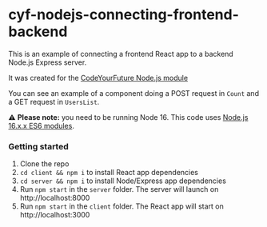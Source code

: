 # cyf-nodejs-connecting-frontend-backend

This is an example of connecting a frontend React app to a backend Node.js Express server.   

It was created for the [CodeYourFuture Node.js module](https://syllabus.codeyourfuture.io/node/index)

You can see an example of a component doing a POST request in `Count` and a GET request in `UsersList`.

⚠️ **Please note:** you need to be running Node 16. This code uses [Node.js 16.x.x ES6 modules](https://nodejs.org/api/esm.html#esm_modules_ecmascript_modules).

### Getting started
1. Clone the repo
2. `cd client && npm i` to install React app dependencies
3. `cd server && npm i` to install Node/Express app dependencies
4. Run `npm start` in the `server` folder. The server will launch on http://localhost:8000
5. Run `npm start` in the `client` folder. The React app will start on http://localhost:3000
